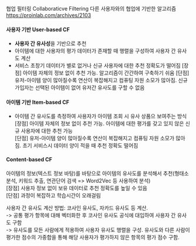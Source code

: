 협업 필터링 Collaboraticve Filtering 다른 사용자와의 협업에 기반한 알고리즘  
https://proinlab.com/archives/2103   
#### 사용자 기반 User-based CF
- **사용자 간 유사성**을 기반으로 추천  
- 아이템에 대한 사용자의 평가 데이터가 존재할 때 행렬을 구성하여 사용자 간 유사도 계산  
- 서비스 초창기 데이터가 별로 없거나 신규 사용자에 대한 추천 정확도가 떨어짐
[장점] 아이템 자체의 정보 없이 추천 가능. 알고리즘이 간간하여 구축하기 쉬움
[단점] 유저-아이템 양이 많아질수록 연산이 복잡해지고 컴퓨팅 자원 소모가 많아짐. 신규 가입자는 선택된 아이템이 없어 유저간 유사도를 구할 수 없음
  
#### 아이템 기반 Item-based CF
- 아이템 간 유사도를 측정하여 사용자가 아이템 조회 시 유사 상품으 보여주는 방식  
[장점] 아이템 자체의 정보 없이 추천 가능. 아이템에 대한 평가를 갖고 있지 않은 신규 사용자에 대한 추천 가능   
[단점] 유저-아이템 양이 많아질수록 연산이 복잡해지고 컴퓨팅 자원 소모가 많아짐. 초기 서비스시 데이터 양이 적을 때 추천 정확도 떨어짐  
  
#### Content-based CF
아이템의 정보(텍스트 정보 바탕)를 바탕으로 아이템의 유사도를 분석해서 추천(형태소 분석, 키워드 추출, 연관단어 검색 => Word2Vec 등 사용하여 분석)  
[장점] 사용자 정보 없이 보유 데이터로 추천 정확도를 높일 수 있음  
[단점] 과정이 복잡하고 학습시간이 오래걸림  


사용자 간 유사도 계산 방법: 코사인 유사도, 자카드 유사도 등 계산.  
-> 공통 평가 항목에 대해 벡터화한 후 코사인 유사도 공식에 대입하여 사용자 간 유사도 구함  
-> 유사도를 모든 사람에게 적용하여 사용자 유사도 행렬을 구성. 유사도와 다른 사람이 평가한 점수의 가중합을 통해 해당 사용자가 평가하지 않은 항목의 평가 점수 구함.  

